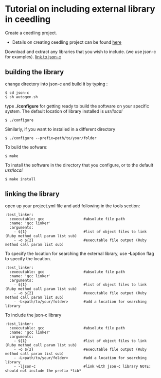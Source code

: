# Tutorial on including external library in ceedling
 Create a ceedling project.
 * Details on creating ceedling project can be found [here](https://github.com/chaosAD/HowToCreateCeedlingProject)

Download and extract any libraries that you wish to include. (we use json-c for examples). [link to json-c](https://github.com/json-c/json-c)
## building the library

change directory into json-c and build it by typing :
```
$ cd json-c
$ sh autogen.sh
```
type **./configure** for getting ready to build the software on your specific system. The default location of library installed is *usr/local*
```
$ ./configure
```
Similarly, if you want to installed in a different directory
```
$ ./configure --prefix=path/to/your/folder
```
To build the sofware:
```
$ make
```
To install the software in the directory that you configure, or to the default *usr/local*
```
$ make install
```

## linking the library
open up your project.yml file and add following in the tools section:
```
:test_linker:
  :executable: gcc                  #absolute file path
  :name: 'gcc linker'
  :arguments:
    - ${1}                          #list of object files to link (Ruby method call param list sub)
    - -o ${2}                       #executable file output (Ruby method call param list sub)
```
To specify the location for searching the external library, use **-L**option flag to specify the location.
```
:test_linker:
  :executable: gcc                  #absolute file path
  :name: 'gcc linker'
  :arguments:
    - ${1}                          #list of object files to link (Ruby method call param list sub)
    - -o ${2}                       #executable file output (Ruby method call param list sub)
    - -L<path/to/your/folder>       #add a location for searching library
```
To include the json-c library
```
:test_linker:
  :executable: gcc                  #absolute file path
  :name: 'gcc linker'
  :arguments:
    - ${1}                          #list of object files to link (Ruby method call param list sub)
    - -o ${2}                       #executable file output (Ruby method call param list sub)
    - -L<path/to/your/folder>       #add a location for searching library
    - -ljson-c                      #link with json-c library NOTE: should not include the prefix *lib*
```
